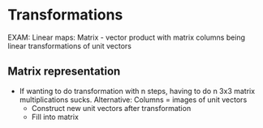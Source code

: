 # Transformations


EXAM:
Linear maps: Matrix - vector product with matrix columns being linear transformations of unit vectors

## Matrix representation

- If wanting to do transformation with n steps, having to do n 3x3 matrix
  multiplications sucks.
  Alternative: Columns = images of unit vectors
  - Construct new unit vectors after transformation
  - Fill into matrix
